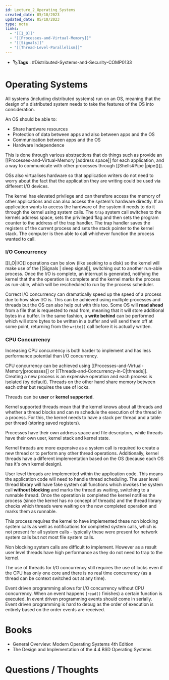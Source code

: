 ```yaml
---
id: Lecture_2_Operating_Systems
created_date: 05/10/2023
updated_date: 05/10/2023
type: note
links:
  - "[[I_O]]"
  - "[[Processes-and-Virtual-Memory]]"
  - "[[Signals]]"
  - "[[Thread-Level-Parallelism]]"
---
```

* **🏷️Tags** : #Distributed-Systems-and-Security-COMP0133 
# Operating Systems

All systems (including distributed systems) run on an OS, meaning that the design of a distributed system needs to take the features of the OS into consideration.

An OS should be able to:
* Share hardware resources
* Protection of data between apps and also between apps and the OS
* Communication between apps and the OS
* Hardware Independence

This is done through various abstractions that do things such as provide an [[Processes-and-Virtual-Memory |address space]] for each application, and a way to communicate with other processes through [[Shells#Pipe |pipe()]].
  
OSs also virtualises hardware so that application writers do not need to worry about the fact that the application they are writing could be used via different I/O devices.

The kernel has elevated privilege and can therefore access the memory of other applications and can also access the system's hardware directly. If an application wants to access the hardware of the system it needs to do it through the kernel using system calls. The `trap` system call switches to the kernels address space, sets the privileged flag and then sets the program counter to the address of the trap handler. The trap handler saves the registers of the current process and sets the stack pointer to the kernel stack. The computer is then able to call whichever function the process wanted to call.

### I/O Concurrency

[[I_O|I/O]] operations can be slow (like seeking to a disk) so the kernel will make use of the [[Signals | sleep signal]], switching out to another run-able process. Once the I/O is complete, an interrupt is generated, notifying the kernel that the the operation is complete and the kernel marks the process as run-able, which will be rescheduled to run by the process scheduler. 

Correct I/O concurrency can dramatically speed up the speed of a process due to how slow I/O is. This can be achieved using multiple processes and threads but the OS can also help out with this too. Some OS will **read ahead** from a file that is requested to read from, meaning that it will store additional bytes in a buffer. In the same fashion, a **write behind** can be performed which will store bytes to be written in a buffer and will send them off at some point, returning from the `write()` call before it is actually written.

### CPU Concurrency

Increasing CPU concurrency is both harder to implement and has less performance potential than I/O concurrency.

CPU concurrency can be achieved using [[Processes-and-Virtual-Memory|processes]] or [[Threads-and-Concurrency-in-C|threads]]. Creating a new process is an expensive operation and each process is isolated (by default). Threads on the other hand share memory between each other but requires the use of locks.

Threads can be **user** or **kernel supported**. 

Kernel supported threads mean that the kernel knows about all threads and whether a thread blocks and can re schedule the execution of the thread in a process. For this, the kernel needs to have a stack per thread and a table per thread (storing saved registers).

Processes have their own address space and file descriptors, while threads have their own user, kernel stack and kernel state.

Kernel threads are more expensive as a system call is required to create a new thread or to perform any other thread operations. Additionally, kernel threads have a different implementation based on the OS (because each OS has it's own kernel design).

User level threads are implemented within the application code. This means the application code will need to handle thread scheduling. The user level thread library will have fake system call functions which invokes the system call **without blocking** and marks the thread as waiting,  switching to a runnable thread. Once the operation is completed the kernel notifies the process (since the kernel has no concept of threads) and the thread library checks which threads were waiting on the now completed operation and marks them as runnable.

This process requires the kernel to have implemented these non blocking system calls as well as notifications for completed system calls, which is not present for all system calls - typically these were present for network system calls but not most file system calls.

Non blocking system calls are difficult to implement. However as a result user level threads have high performance as they do not need to trap to the kernel.

The use of threads for I/O concurrency still requires the use of locks even if the CPU has only one core and there is no real time concurrency (as a thread can be context switched out at any time).

Event driven programming allows for I/O concurrency without CPU concurrency. When an event happens (`read()` finishes) a certain function is executed. In event driven programming events should come in serially. Event driven programming is hard to debug as the order of execution is entirely based on the order events are received.

# Books

* General Overview: Modern Operating Systems 4th Edition
* The Design and Implementation of the 4.4 BSD Operating Systems
# Questions / Thoughts